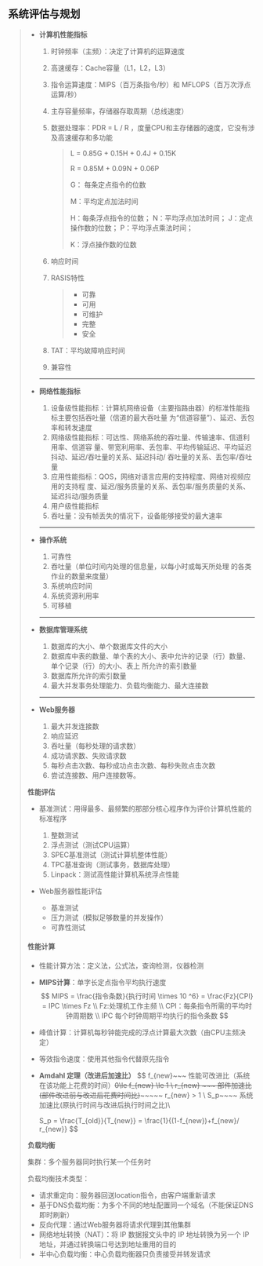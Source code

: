 ## 系统评估与规划

> - **计算机性能指标**
>
>   1. 时钟频率（主频）：决定了计算机的运算速度
>
>   2. 高速缓存：Cache容量（L1，L2，L3）
>
>   3. 指令运算速度：MIPS（百万条指令/秒）和 MFLOPS（百万次浮点运算/秒）
>
>   4. 主存容量频率，存储器存取周期（总线速度）
>
>   5. 数据处理率：PDR = L / R ，度量CPU和主存储器的速度，它没有涉及高速缓存和多功能
>
>      > L = 0.85G + 0.15H + 0.4J + 0.15K
>      >
>      > R = 0.85M + 0.09N + 0.06P
>      >
>      > G： 每条定点指令的位数
>      >
>      > M：平均定点加法时间
>      >
>      > H：每条浮点指令的位数； 
>      > N：平均浮点加法时间；
>      > J：定点操作数的位数；
>      > P：平均浮点乘法时间；
>      >
>      > K：浮点操作数的位数
>
>   6. 响应时间
>
>   7. RASIS特性
>
>      > - 可靠
>      > - 可用
>      > - 可维护
>      > - 完整
>      > - 安全
>
>   8. TAT：平均故障响应时间 
>
>   9. 兼容性
>
>   ---
>
> - **网络性能指标**
>
>   1. 设备级性能指标：计算机网络设备（主要指路由器）的标准性能指标主要包括吞吐量（信道的最大吞吐量 为“信道容量”）、延迟、丢包率和转发速度
>   2. 网络级性能指标：可达性、网络系统的吞吐量、传输速率、信道利用率、信道容 量、带宽利用率、丢包率、平均传输延迟、平均延迟抖动、延迟/吞吐量的关系、延迟抖动/  吞吐量的关系、丢包率/吞吐量
>   3. 应用性能指标：QOS，网络对语言应用的支持程度、网络对视频应用的支持程 度、延迟/服务质量的关系、丢包率/服务质量的关系、延迟抖动/服务质量
>   4. 用户级性能指标
>   5. 吞吐量：没有帧丢失的情况下，设备能够接受的最大速率
>
>   ---
>
> - **操作系统**
>
>   1. 可靠性
>   1. 吞吐量（单位时间内处理的信息量，以每小时或每天所处理 的各类作业的数量来度量）
>   1. 系统响应时间
>   1. 系统资源利用率
>   1. 可移植
>   
>   ---
>   
> - **数据库管理系统**
>
>   1. 数据库的大小、单个数据库文件的大小
>   2. 数据库中表的数量、单个表的大小、表中允许的记录（行）数量、单个记录（行）的大小、表上 所允许的索引数量
>   3. 数据库所允许的索引数量
>   4. 最大并发事务处理能力、负载均衡能力、最大连接数
>
>   ---
>
> - **Web服务器**
>
>   1. 最大并发连接数
>   2. 响应延迟
>   3. 吞吐量（每秒处理的请求数）
>   4. 成功请求数、失败请求数
>   5. 每秒点击次数、每秒成功点击次数、每秒失败点击次数
>   6. 尝试连接数、用户连接数等。
>
> **性能评估**
>
> - 基准测试：用得最多、最频繁的那部分核心程序作为评价计算机性能的标准程序
>
>   1. 整数测试
>   2. 浮点测试（测试CPU运算）
>   3. SPEC基准测试（测试计算机整体性能）
>   4. TPC基准查询（测试事务，数据库处理）
>   5. Linpack：测试高性能计算机系统浮点性能
>
> - Web服务器性能评估
>
>   - 基准测试
>   - 压力测试（模拟足够数量的并发操作）
>   - 可靠性测试
>
>   
>
> #### **性能计算**
>
> - 性能计算方法：定义法，公式法，查询检测，仪器检测
>
> - **MIPS计算**：单字长定点指令平均执行速度
>   $$
>   MIPS = \frac{指令条数}{执行时间 \times 10 ^6} = \frac{Fz}{CPI} = IPC \times Fz \\
>    Fz:处理机工作主频 \\ CPI：每条指令所需的平均时钟周期数 \\ IPC 每个时钟周期平均执行的指令条数
>   $$
>
> - 峰值计算：计算机每秒钟能完成的浮点计算最大次数（由CPU主频决定）
>
> - 等效指令速度：使用其他指令代替原先指令
>
> - **Amdahl 定理（改进后加速比）**
>   $$
>   f_{new}~~~ 性能可改进比（系统在该功能上花费的时间）~~~~0\le f_{new} \le 1  \\
>   r_{new} ~~~ 部件加速比(部件改进前与改进后花费时间比)~~~~~~~~~ r_{new} > 1   \\ 
>   S_p~~~~ 系统加速比(原执行时间与改进后执行时间之比)\\
>   
>   S_p = \frac{T_{old}}{T_{new}} = \frac{1}{(1-f_{new})+f_{new}/ r_{new}}
>   $$
>
> **负载均衡**
>
>  集群：多个服务器同时执行某一个任务时
>
> 负载均衡技术类型：
>
> - 请求重定向：服务器回送location指令，由客户端重新请求
> - 基于DNS负载均衡：为多个不同的地址配置同一个域名（不能保证DNS即时刷新）
> - 反向代理：通过Web服务器将请求代理到其他集群
> - 网络地址转换（NAT）：将 IP 数据报文头中的 IP 地址转换为另一个 IP 地址，并通过转换端口号达到地址重用的目的
> - 半中心负载均衡：中心负载均衡器只负责接受并转发请求
>
> 